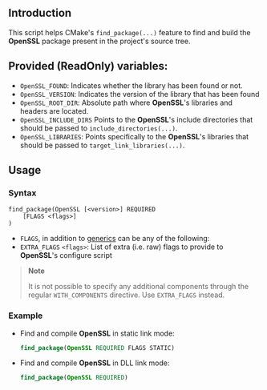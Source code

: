## Introduction
This script helps CMake's `find_package(...)` feature to find and build the
**OpenSSL** package present in the project's source tree.

## Provided (ReadOnly) variables:
* `OpenSSL_FOUND`:
    Indicates whether the library has been found or not.
* `OpenSSL_VERSION`:
  Indicates the version of the library that has been found
* `OpenSSL_ROOT_DIR`:
    Absolute path where **OpenSSL**'s libraries and headers are located.
* `OpenSSL_INCLUDE_DIRS`
    Points to the **OpenSSL**'s include directories that should be passed to
    `include_directories(...)`.
* `OpenSSL_LIBRARIES`:
    Points specifically to the **OpenSSL**'s libraries that should be passed to
    `target_link_libraries(...)`.

## Usage

### Syntax
```
find_package(OpenSSL [<version>] REQUIRED
    [FLAGS <flags>]
)
```
* `FLAGS`, in addition to [generics](../README.md#syntax) can be any of the
following:
 * `EXTRA_FLAGS` `<flags>`: List of extra (i.e. raw) flags to provide to
**OpenSSL**'s configure script

> **Note**
>
> It is not possible to specify any additional components through the
> regular `WITH_COMPONENTS` directive. Use `EXTRA_FLAGS` instead.

### Example
* Find and compile **OpenSSL** in static link mode:

    ```cmake
    find_package(OpenSSL REQUIRED FLAGS STATIC)
    ```
* Find and compile **OpenSSL** in DLL link mode:

    ```cmake
    find_package(OpenSSL REQUIRED)
    ```
